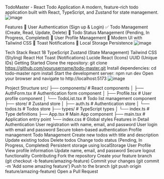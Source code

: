 TodoMaster - React Todo Application
A modern, feature-rich todo application built with React, TypeScript, and Zustand for state management.
![image](https://github.com/user-attachments/assets/ed7b0639-1873-416c-a46b-2d100ccd13e9)

Features
🔐 User Authentication (Sign up & Login)
✅ Todo Management (Create, Read, Update, Delete)
🔄 Todo Status Management (Pending, In Progress, Completed)
👤 User Profile Management
🎨 Modern UI with Tailwind CSS
🔔 Toast Notifications
💾 Local Storage Persistence
![image](https://github.com/user-attachments/assets/647734be-f398-4ca6-af77-800b538c7cd3)



Tech Stack
React 18
TypeScript
Zustand (State Management)
Tailwind CSS (Styling)
React Hot Toast (Notifications)
Lucide React (Icons)
UUID (Unique IDs)
Getting Started
Clone the repository:
git clone https://github.com/yourusername/todo-master.git
Install dependencies:
cd todo-master
npm install
Start the development server:
npm run dev
Open your browser and navigate to http://localhost:5173
![image](https://github.com/user-attachments/assets/4edfb3b8-4645-4fbd-8e79-66a39621f70f)

Project Structure
src/
├── components/          # React components
│   ├── AuthForm.tsx    # Authentication form component
│   ├── Profile.tsx     # User profile component
│   └── TodoList.tsx    # Todo list management component
├── store/              # Zustand store
│   ├── auth.ts         # Authentication store
│   └── todos.ts        # Todos store
├── types/              # TypeScript types
│   └── index.ts        # Type definitions
├── App.tsx             # Main App component
├── main.tsx           # Application entry point
└── index.css          # Global styles
Features in Detail
Authentication
User registration with name, email, and password
User login with email and password
Secure token-based authentication
Profile management
Todo Management
Create new todos with title and description
Update existing todos
Delete todos
Change todo status (Pending, In Progress, Completed)
Persistent storage using localStorage
User Profile
View profile information
Update name, email, and password
Secure logout functionality
Contributing
Fork the repository
Create your feature branch (git checkout -b feature/amazing-feature)
Commit your changes (git commit -m 'Add some amazing feature')
Push to the branch (git push origin feature/amazing-feature)
Open a Pull Request

